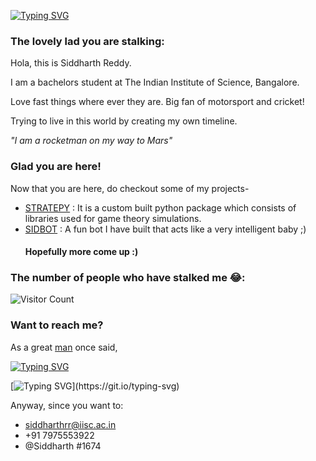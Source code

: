 [![Typing SVG](https://readme-typing-svg.demolab.com?font=Ubuntu+Bold&weight=100&size=30&pause=1000&color=2DF722&random=false&width=435&lines=Hey%2C+I+am+Siddharth)](https://git.io/typing-svg)


### The lovely lad you are stalking:
Hola, this is Siddharth Reddy.

I am a bachelors student at The Indian Institute of Science, Bangalore.

Love fast things where ever they are. Big fan of motorsport and cricket!

Trying to live in this world by creating my own timeline.

 
*"I am a rocketman on my way to Mars"*

### Glad you are here!
Now that you are here, do checkout some of my projects-

- [STRATEPY](https://github.com/SidZRed/stratepy) : It is a custom built python package which consists of libraries used for game theory simulations.
- [SIDBOT](https://github.com/SidZRed/SidBoT) : A fun bot I have built that acts like a very intelligent baby ;)
  #### Hopefully more come up :)


### The number of people who have stalked me 😂:

![Visitor Count](https://profile-counter.glitch.me/{SidZRed}/count.svg)

### Want to reach me?
As a great [man](https://en.wikipedia.org/wiki/Freddie_Mercury) once said, 

[![Typing SVG](https://readme-typing-svg.demolab.com?font=Ubuntu+Bold&weight=100&size=17&duration=5003&pause=1000&color=2DF722&background=FFBA9000&random=false&width=435&lines=I'm+travelling+at+the+speed+of+light%2C)](https://git.io/typing-svg)

[![Typing SVG](https://readme-typing-svg.demolab.com?font=Ubuntu+Bold&weight=100&size=17&duration=5003&pause=1000&color=2DF722&background=FFBA9000&random=false&width=435&lines=I+wanna+make+a+supersonic+man+out+of+you!)](https://git.io/typing-svg)

Anyway, since you want to:
- siddharthrr@iisc.ac.in
- +91 7975553922
- @Siddharth #1674
